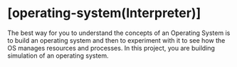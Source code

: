 # [operating-system(Interpreter)]
The best way for you to understand the concepts of an Operating System is to build
an operating system and then to experiment with it to see how the OS manages
resources and processes. In this project, you are building simulation of
an operating system.

